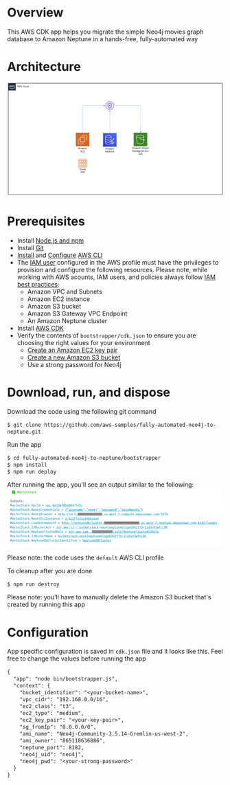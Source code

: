 # Overview

This AWS CDK app helps you migrate the simple Neo4j movies graph database to
Amazon Neptune in a hands-free, fully-automated way

# Architecture

![architecture](/bootstrapper/images/fully-automated-neptune-arch.png)

# Prerequisites

- Install
  [Node.js and npm](https://docs.npmjs.com/downloading-and-installing-node-js-and-npm)
- Install [Git](https://git-scm.com/book/en/v2/Getting-Started-Installing-Git)
- [Install](https://docs.aws.amazon.com/cli/latest/userguide/cli-chap-install.html)
  and
  [Configure](https://docs.aws.amazon.com/cli/latest/userguide/cli-chap-configure.html)
  [AWS CLI](https://aws.amazon.com/cli/)
- The [IAM user](https://docs.aws.amazon.com/IAM/latest/UserGuide/id.html)
  configured in the AWS profile must have the privileges to provision and configure the
  following resources. Please note, while working with AWS acounts, IAM users, 
  and policies always follow
  [IAM best practices](https://docs.aws.amazon.com/IAM/latest/UserGuide/best-practices.html):
  - Amazon VPC and Subnets
  - Amazon EC2 instance
  - Amazon S3 bucket
  - Amazon S3 Gateway VPC Endpoint
  - An Amazon Neptune cluster
- Install
  [AWS CDK](https://docs.aws.amazon.com/cdk/latest/guide/getting_started.html)
- Verify the contents of ```bootstrapper/cdk.json``` to ensure you are choosing the right values for your environment
  - [Create an Amazon EC2 key pair](https://docs.aws.amazon.com/AWSEC2/latest/UserGuide/ec2-key-pairs.html)
  - [Create a new Amazon S3 bucket](https://docs.aws.amazon.com/AmazonS3/latest/gsg/CreatingABucket.html)
  - Use a strong password for Neo4j

# Download, run, and dispose

Download the code using the following git command

```
$ git clone https://github.com/aws-samples/fully-automated-neo4j-to-neptune.git
```

Run the app

```
$ cd fully-automated-neo4j-to-neptune/bootstrapper
$ npm install
$ npm run deploy
```

After running the app, you'll see an output similar to the following:
![output](/bootstrapper/images/fully-automated-neptune-output.png)

Please note: the code uses the `default` AWS CLI profile

To cleanup after you are done

```
$ npm run destroy
```

Please note: you'll have to manually delete the Amazon S3 bucket that's created
by running this app

# Configuration

App specific configuration is saved in `cdk.json` file and it looks like this.
Feel free to change the values before running the app

```
{
  "app": "node bin/bootstrapper.js",
  "context": {
    "bucket_identifier": "<your-bucket-name>",
    "vpc_cidr": "192.168.0.0/16",
    "ec2_class": "t3",
    "ec2_type": "medium",
    "ec2_key_pair": "<your-key-pair>",
    "sg_fromIp": "0.0.0.0/0",
    "ami_name": "Neo4j-Community-3.5.14-Gremlin-us-west-2",
    "ami_owner": "865118636886",
    "neptune_port": 8182,
    "neo4j_uid": "neo4j",
    "neo4j_pwd": "<your-strong-password>"
  }
}
```
